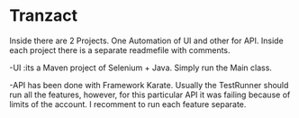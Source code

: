 # Tranzact
Inside there are 2 Projects. One Automation of UI and other for API. Inside each project there is a separate readmefile with comments.


-UI :its a Maven project of Selenium + Java. Simply run the Main class.


-API has been done with Framework Karate. Usually the TestRunner should run all the features, however, for this particular API it was failing because of limits of the account. I recomment to run each feature separate.
